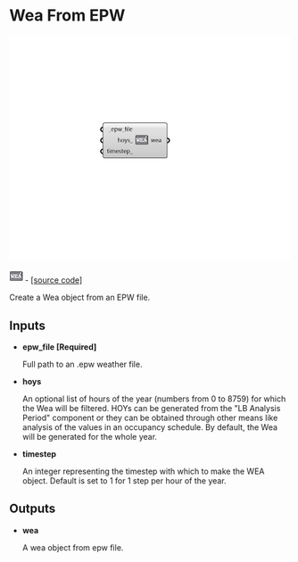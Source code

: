 # Wea From EPW

![](../../.gitbook/assets/Wea_From_EPW.png)

![](../../.gitbook/assets/Wea_From_EPW%20%281%29.png) - [\[source code\]](https://github.com/ladybug-tools/honeybee-grasshopper-radiance/blob/master/honeybee_grasshopper_radiance/src//HB%20Wea%20From%20EPW.py)

Create a Wea object from an EPW file.

## Inputs

* **epw\_file \[Required\]**

  Full path to an .epw weather file. 

* **hoys**

  An optional list of hours of the year \(numbers from 0 to 8759\) for which the Wea will be filtered. HOYs can be generated from the "LB Analysis Period" component or they can be obtained through other means like analysis of the values in an occupancy schedule. By default, the Wea will be generated for the whole year. 

* **timestep**

  An integer representing the timestep with which to make the  WEA object.  Default is set to 1 for 1 step per hour of the year. 

## Outputs

* **wea**

  A wea object from epw file. 

